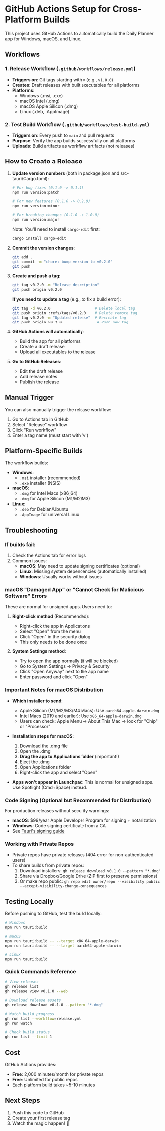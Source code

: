 # GitHub Actions Setup for Cross-Platform Builds

This project uses GitHub Actions to automatically build the Daily Planner app for Windows, macOS, and Linux.

## Workflows

### 1. **Release Workflow** (`.github/workflows/release.yml`)
- **Triggers on**: Git tags starting with `v` (e.g., `v1.0.0`)
- **Creates**: Draft releases with built executables for all platforms
- **Platforms**: 
  - Windows (.msi, .exe)
  - macOS Intel (.dmg)
  - macOS Apple Silicon (.dmg)
  - Linux (.deb, .AppImage)

### 2. **Test Build Workflow** (`.github/workflows/test-build.yml`)
- **Triggers on**: Every push to `main` and pull requests
- **Purpose**: Verify the app builds successfully on all platforms
- **Uploads**: Build artifacts as workflow artifacts (not releases)

## How to Create a Release

1. **Update version numbers** (both in package.json and src-tauri/Cargo.toml):
   ```bash
   # For bug fixes (0.1.0 -> 0.1.1)
   npm run version:patch
   
   # For new features (0.1.0 -> 0.2.0)
   npm run version:minor
   
   # For breaking changes (0.1.0 -> 1.0.0)
   npm run version:major
   ```
   
   Note: You'll need to install `cargo-edit` first:
   ```bash
   cargo install cargo-edit
   ```

2. **Commit the version changes**:
   ```bash
   git add .
   git commit -m "chore: bump version to v0.2.0"
   git push
   ```

3. **Create and push a tag**:
   ```bash
   git tag v0.2.0 -m "Release description"
   git push origin v0.2.0
   ```
   
   **If you need to update a tag** (e.g., to fix a build error):
   ```bash
   git tag -d v0.2.0                    # Delete local tag
   git push origin :refs/tags/v0.2.0    # Delete remote tag
   git tag v0.2.0 -m "Updated release"  # Recreate tag
   git push origin v0.2.0                # Push new tag
   ```

4. **GitHub Actions will automatically**:
   - Build the app for all platforms
   - Create a draft release
   - Upload all executables to the release

5. **Go to GitHub Releases**:
   - Edit the draft release
   - Add release notes
   - Publish the release

## Manual Trigger

You can also manually trigger the release workflow:
1. Go to Actions tab in GitHub
2. Select "Release" workflow
3. Click "Run workflow"
4. Enter a tag name (must start with 'v')

## Platform-Specific Builds

The workflow builds:
- **Windows**: 
  - `.msi` installer (recommended)
  - `.exe` installer (NSIS)
- **macOS**:
  - `.dmg` for Intel Macs (x86_64)
  - `.dmg` for Apple Silicon (M1/M2/M3)
- **Linux**:
  - `.deb` for Debian/Ubuntu
  - `.AppImage` for universal Linux

## Troubleshooting

### If builds fail:
1. Check the Actions tab for error logs
2. Common issues:
   - **macOS**: May need to update signing certificates (optional)
   - **Linux**: Missing system dependencies (automatically installed)
   - **Windows**: Usually works without issues

### macOS "Damaged App" or "Cannot Check for Malicious Software" Errors

These are normal for unsigned apps. Users need to:

1. **Right-click method** (Recommended):
   - Right-click the app in Applications
   - Select "Open" from the menu
   - Click "Open" in the security dialog
   - This only needs to be done once

2. **System Settings method**:
   - Try to open the app normally (it will be blocked)
   - Go to System Settings → Privacy & Security
   - Click "Open Anyway" next to the app name
   - Enter password and click "Open"

### Important Notes for macOS Distribution

- **Which installer to send**:
  - Apple Silicon (M1/M2/M3/M4 Macs): Use `aarch64-apple-darwin.dmg`
  - Intel Macs (2019 and earlier): Use `x86_64-apple-darwin.dmg`
  - Users can check: Apple Menu → About This Mac → look for "Chip" or "Processor"

- **Installation steps for macOS**:
  1. Download the .dmg file
  2. Open the .dmg
  3. **Drag the app to Applications folder** (important!)
  4. Eject the .dmg
  5. Open Applications folder
  6. Right-click the app and select "Open"

- **Apps won't appear in Launchpad**: This is normal for unsigned apps. Use Spotlight (Cmd+Space) instead.

### Code Signing (Optional but Recommended for Distribution)
For production releases without security warnings:
- **macOS**: $99/year Apple Developer Program for signing + notarization
- **Windows**: Code signing certificate from a CA
- See [Tauri's signing guide](https://tauri.app/v1/guides/distribution/sign/)

### Working with Private Repos

- Private repos have private releases (404 error for non-authenticated users)
- To share builds from private repos:
  1. Download installers: `gh release download v0.1.0 --pattern "*.dmg"`
  2. Share via Dropbox/Google Drive (ZIP first to preserve permissions)
  3. Or make repo public: `gh repo edit owner/repo --visibility public --accept-visibility-change-consequences`

## Testing Locally

Before pushing to GitHub, test the build locally:
```bash
# Windows
npm run tauri:build

# macOS
npm run tauri:build -- --target x86_64-apple-darwin
npm run tauri:build -- --target aarch64-apple-darwin

# Linux
npm run tauri:build
```

### Quick Commands Reference

```bash
# View releases
gh release list
gh release view v0.1.0 --web

# Download release assets
gh release download v0.1.0 --pattern "*.dmg"

# Watch build progress
gh run list --workflow=release.yml
gh run watch

# Check build status
gh run list --limit 1
```

## Cost

GitHub Actions provides:
- **Free**: 2,000 minutes/month for private repos
- **Free**: Unlimited for public repos
- Each platform build takes ~5-10 minutes

## Next Steps

1. Push this code to GitHub
2. Create your first release tag
3. Watch the magic happen! 🎉
